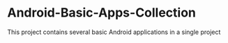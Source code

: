 # Android-Basic-Apps-Collection
This project contains several basic Android applications in a single project
<This project is still under development. May experience crashes and errors.>
